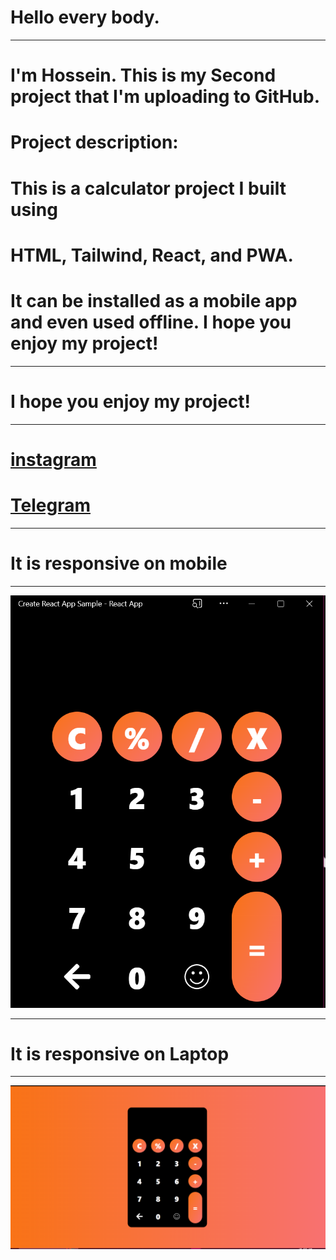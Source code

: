 # Hello every body.

 ***

# I'm Hossein. This is my Second project that I'm uploading to GitHub.
# Project description:
# This is a calculator project I built using
# HTML, Tailwind, React, and PWA. 
# It can be installed as a mobile app and even used offline. I hope you enjoy my project!

 ***
 # I hope you enjoy my project!

***

# [instagram](https://www.instagram.com/debugger__p?igsh=emoxYzhjcnN1a2x6)
#  [Telegram](https://t.me/Debugger0)

***


# It is responsive on mobile 
 ***
 ![](https://github.com/HosseinMolazem/calculator/blob/master/image/app.png)


***

# It is responsive on Laptop
 ***
 ![](https://github.com/HosseinMolazem/calculator/blob/master/image/projet.png)
